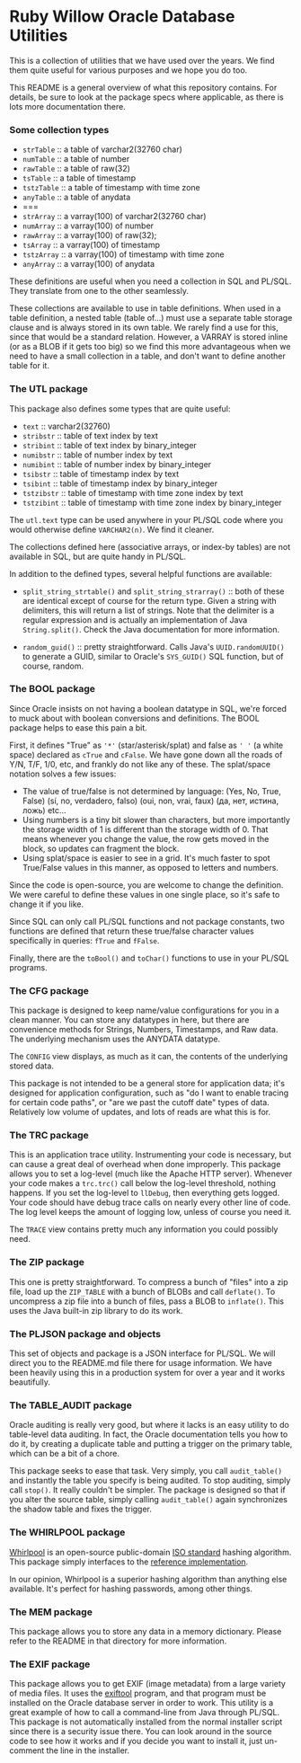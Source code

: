 # Ruby Willow Oracle Database Utilities

This is a collection of utilities that we have used over the years. 
We find them quite useful for various purposes and we hope you do too.

This README is a general overview of what this repository contains. For 
details, be sure to look at the package specs where applicable, as there 
is lots more documentation there.

### Some collection types

- `strTable` :: a table of varchar2(32760 char)
- `numTable` :: a table of number
- `rawTable` :: a table of raw(32)
- `tsTable` :: a table of timestamp
- `tstzTable` :: a table of timestamp with time zone
- `anyTable` :: a table of anydata
- ===
- `strArray` :: a varray(100) of varchar2(32760 char)
- `numArray` :: a varray(100) of number
- `rawArray` :: a varray(100) of raw(32);
- `tsArray` :: a varray(100) of timestamp
- `tstzArray` :: a varray(100) of timestamp with time zone
- `anyArray` :: a varray(100) of anydata

These definitions are useful when you need a collection in SQL and PL/SQL. 
They translate from one to the other seamlessly.

These collections are available to use in table definitions. When used in a 
table definition, a nested table (table of...) must use a separate table 
storage clause and is always stored in its own table. We rarely find a use 
for this, since that would be a standard relation. However, a VARRAY is stored 
inline (or as a BLOB if it gets too big) so we find this more advantageous 
when we need to have a small collection in a table, and don't want to 
define another table for it.

### The UTL package
This package also defines some types that are quite useful:

- `text` :: varchar2(32760)
- `stribstr` :: table of text index by text
- `stribint` :: table of text index by binary_integer
- `numibstr` :: table of number index by text
- `numibint` :: table of number index by binary_integer
- `tsibstr` :: table of timestamp index by text
- `tsibint` :: table of timestamp index by binary_integer
- `tstzibstr` :: table of timestamp with time zone index by text
- `tstzibint` :: table of timestamp with time zone index by binary_integer

The `utl.text` type can be used anywhere in your PL/SQL code where you would 
otherwise define `VARCHAR2(n)`. We find it cleaner.

The collections defined here (associative arrays, or index-by tables) are not 
available in SQL, but are quite handy in PL/SQL.

In addition to the defined types, several helpful functions are available:

- `split_string_strtable()` and `split_string_strarray()` :: both of these are 
   identical except of course for the return type. Given a string with 
   delimiters, this will return a list of strings. Note that the delimiter is 
   a regular expression and is actually an implementation of Java 
   `String.split()`. Check the Java documentation for more information.

- `random_guid()` :: pretty straightforward. Calls Java's `UUID.randomUUID()` 
   to generate a GUID, similar to Oracle's `SYS_GUID()` SQL function, but of 
   course, random.

### The BOOL package
Since Oracle insists on not having a boolean datatype in SQL, we're forced to 
muck about with boolean conversions and definitions. The BOOL package helps to 
ease this pain a bit.

First, it defines "True" as `'*'` (star/asterisk/splat) and false as `' '` (a 
white space) declared as `cTrue` and `cFalse`. We have gone down all the roads 
of Y/N, T/F, 1/0, etc, and frankly do not like any of these. 
The splat/space notation solves a few issues:

- The value of true/false is not determined by language: (Yes, No, True, False)
   (sí, no, verdadero, falso) (oui, non, vrai, faux) (да, нет, истина, ложь) etc...
- Using numbers is a tiny bit slower than characters, but more importantly the 
   storage width of 1 is different than the storage width of 0. That means 
   whenever you change the value, the row gets moved in the block, so updates 
   can fragment the block.
- Using splat/space is easier to see in a grid. It's much faster to spot
   True/False values in this manner, as opposed to letters and numbers.

Since the code is open-source, you are welcome to change the definition.
We were careful to define these values in one single place, so it's safe 
to change it if you like.

Since SQL can only call PL/SQL functions and not package constants, two 
functions are defined that return these true/false character values 
specifically in queries: `fTrue` and `fFalse`.

Finally, there are the `toBool()` and `toChar()` functions to use in 
your PL/SQL programs.

### The CFG package
This package is designed to keep name/value configurations for you in a clean 
manner. You can store any datatypes in here, but there are convenience methods 
for Strings, Numbers, Timestamps, and Raw data. The underlying mechanism uses 
the ANYDATA datatype.

The `CONFIG` view displays, as much as it can, the contents of the underlying 
stored data.

This package is not intended to be a general store for application data; it's 
designed for application configuration, such as "do I want to enable tracing 
for certain code paths", or "are we past the cutoff date" types of data. 
Relatively low volume of updates, and lots of reads are what this is for.

### The TRC package
This is an application trace utility. Instrumenting your code is necessary, 
but can cause a great deal of overhead when done improperly. This package 
allows you to set a log-level (much like the Apache HTTP server). Whenever 
your code makes a `trc.trc()` call below the log-level threshold, nothing 
happens. If you set the log-level to `llDebug`, then everything gets 
logged. Your code should have debug trace calls on nearly every other line 
of code. The log level keeps the amount of logging low, unless of course 
you need it.

The `TRACE` view contains pretty much any information you could possibly need.

### The ZIP package
This one is pretty straightforward. To compress a bunch of "files" into a zip 
file, load up the `ZIP_TABLE` with a bunch of BLOBs and call `deflate()`. 
To uncompress a zip file into a bunch of files, pass a BLOB to `inflate()`. 
This uses the Java built-in zip library to do its work.

### The PLJSON package and objects
This set of objects and package is a JSON interface for PL/SQL. We will direct 
you to the README.md file there for usage information. We have been heavily 
using this in a production system for over a year and it works beautifully.

### The TABLE_AUDIT package
Oracle auditing is really very good, but where it lacks is an easy utility to 
do table-level data auditing. In fact, the Oracle documentation tells you how 
to do it, by creating a duplicate table and putting a trigger on the primary 
table, which can be a bit of a chore.

This package seeks to ease that task. Very simply, you call `audit_table()` 
and instantly the table you specify is being audited. To stop auditing, 
simply call `stop()`. It really couldn't be simpler. The package is designed 
so that if you alter the source table, simply calling `audit_table()` again 
synchronizes the shadow table and fixes the trigger.

### The WHIRLPOOL package
[Whirlpool](http://en.wikipedia.org/wiki/Whirlpool_(cryptography)) is an open-source 
public-domain [ISO standard](http://www.iso.org/iso/catalogue_detail?csnumber=39876) 
hashing algorithm. This package simply interfaces to the 
[reference implementation](http://www.larc.usp.br/~pbarreto/WhirlpoolPage.html).

In our opinion, Whirlpool is a superior hashing algorithm than anything else 
available. It's perfect for hashing passwords, among other things.

### The MEM package
This package allows you to store any data in a memory dictionary. Please refer
to the README in that directory for more information.

### The EXIF package
This package allows you to get EXIF (image metadata) from a large variety of 
media files. It uses the [exiftool](http://www.sno.phy.queensu.ca/~phil/exiftool/) 
program, and that program must be installed on the Oracle database server in order 
to work. This utility is a great example of how to call a command-line from Java 
through PL/SQL. This package is not automatically installed from the normal
installer script since there is a security issue there. You can look around
in the source code to see how it works and if you decide you want to install it,
just un-comment the line in the installer.



